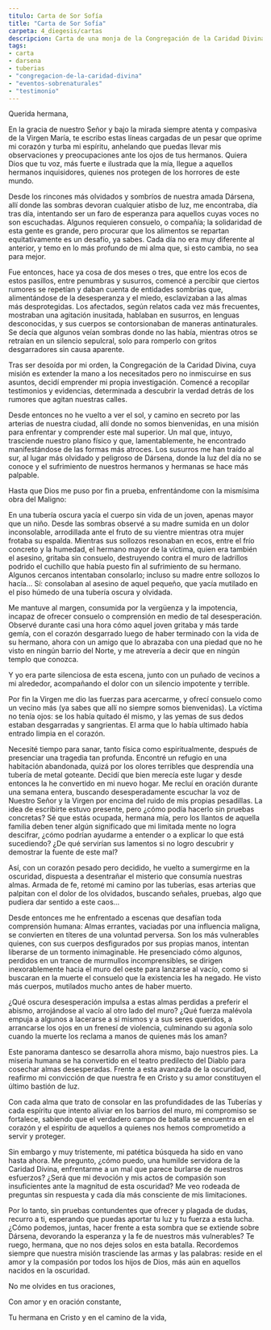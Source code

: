 ```yaml
---
titulo: Carta de Sor Sofía
title: "Carta de Sor Sofía"
carpeta: 4_diegesis/cartas
descripcion: Carta de una monja de la Congregación de la Caridad Divina que describe eventos sobrenaturales y tragedias en las Tuberías de Dársena, incluyendo casos de posesión y mutilación.
tags:
- carta
- darsena
- tuberias
- "congregacion-de-la-caridad-divina"
- "eventos-sobrenaturales"
- "testimonio"
---
```


Querida hermana,

En la gracia de nuestro Señor y bajo la mirada siempre atenta y compasiva de la Virgen María, te escribo estas líneas cargadas de un pesar que oprime mi corazón y turba mi espíritu, anhelando que puedas llevar mis observaciones y preocupaciones ante los ojos de tus hermanos. Quiera Dios que tu voz, más fuerte e ilustrada que la mía, llegue a aquellos hermanos inquisidores, quienes nos protegen de los horrores de este mundo.

Desde los rincones más olvidados y sombríos de nuestra amada Dársena, allí donde las sombras devoran cualquier atisbo de luz, me encontraba, día tras día, intentando ser un faro de esperanza para aquellos cuyas voces no son escuchadas. Algunos requieren consuelo, o compañía; la solidaridad de esta gente es grande, pero procurar que los alimentos se repartan equitativamente es un desafío, ya sabes. Cada día no era muy diferente al anterior, y temo en lo más profundo de mi alma que, si esto cambia, no sea para mejor.

Fue entonces, hace ya cosa de dos meses o tres, que entre los ecos de estos pasillos, entre penumbras y susurros, comencé a percibir que ciertos rumores se repetían y daban cuenta de entidades sombrías que, alimentándose de la desesperanza y el miedo, esclavizaban a las almas más desprotegidas. Los afectados, según relatos cada vez más frecuentes, mostraban una agitación inusitada, hablaban en susurros, en lenguas desconocidas, y sus cuerpos se contorsionaban de maneras antinaturales. Se decía que algunos veían sombras donde no las había, mientras otros se retraían en un silencio sepulcral, solo para romperlo con gritos desgarradores sin causa aparente.

Tras ser desoída por mi orden, la Congregación de la Caridad Divina, cuya misión es extender la mano a los necesitados pero no inmiscuirse en sus asuntos, decidí emprender mi propia investigación. Comencé a recopilar testimonios y evidencias, determinada a descubrir la verdad detrás de los rumores que agitan nuestras calles.

Desde entonces no he vuelto a ver el sol, y camino en secreto por las arterias de nuestra ciudad, allí donde no somos bienvenidas, en una misión para enfrentar y comprender este mal superior. Un mal que, intuyo, trasciende nuestro plano físico y que, lamentablemente, he encontrado manifestándose de las formas más atroces. Los susurros me han traído al sur, al lugar más olvidado y peligroso de Dársena, donde la luz del día no se conoce y el sufrimiento de nuestros hermanos y hermanas se hace más palpable.

Hasta que Dios me puso por fin a prueba, enfrentándome con la mismísima obra del Maligno:

En una tubería oscura yacía el cuerpo sin vida de un joven, apenas mayor que un niño. Desde las sombras observé a su madre sumida en un dolor inconsolable, arrodillada ante el fruto de su vientre mientras otra mujer frotaba su espalda. Mientras sus sollozos resonaban en ecos, entre el frío concreto y la humedad, el hermano mayor de la víctima, quien era también el asesino, gritaba sin consuelo, destruyendo contra el muro de ladrillos podrido el cuchillo que había puesto fin al sufrimiento de su hermano. Algunos cercanos intentaban consolarlo; incluso su madre entre sollozos lo hacía… Sí: consolaban al asesino de aquel pequeño, que yacía mutilado en el piso húmedo de una tubería oscura y olvidada.

Me mantuve al margen, consumida por la vergüenza y la impotencia, incapaz de ofrecer consuelo o comprensión en medio de tal desesperación. Observé durante casi una hora cómo aquel joven gritaba y más tarde gemía, con el corazón desgarrado luego de haber terminado con la vida de su hermano, ahora con un amigo que lo abrazaba con una piedad que no he visto en ningún barrio del Norte, y me atrevería a decir que en ningún templo que conozca.

Y yo era parte silenciosa de esta escena, junto con un puñado de vecinos a mi alrededor, acompañando el dolor con un silencio impotente y terrible.

Por fin la Virgen me dio las fuerzas para acercarme, y ofrecí consuelo como un vecino más (ya sabes que allí no siempre somos bienvenidas). La víctima no tenía ojos: se los había quitado él mismo, y las yemas de sus dedos estaban desgarradas y sangrientas. El arma que lo había ultimado había entrado limpia en el corazón.

Necesité tiempo para sanar, tanto física como espiritualmente, después de presenciar una tragedia tan profunda. Encontré un refugio en una habitación abandonada, quizá por los olores terribles que desprendía una tubería de metal goteante. Decidí que bien merecía este lugar y desde entonces la he convertido en mi nuevo hogar. Me recluí en oración durante una semana entera, buscando desesperadamente escuchar la voz de Nuestro Señor y la Virgen por encima del ruido de mis propias pesadillas. La idea de escribirte estuvo presente, pero ¿cómo podía hacerlo sin pruebas concretas? Sé que estás ocupada, hermana mía, pero los llantos de aquella familia deben tener algún significado que mi limitada mente no logra descifrar, ¿cómo podrían ayudarme a entender o a explicar lo que está sucediendo? ¿De qué servirían sus lamentos si no logro descubrir y demostrar la fuente de este mal?

Así, con un corazón pesado pero decidido, he vuelto a sumergirme en la oscuridad, dispuesta a desentrañar el misterio que consumía nuestras almas. Armada de fe, retomé mi camino por las tuberías, esas arterias que palpitan con el dolor de los olvidados, buscando señales, pruebas, algo que pudiera dar sentido a este caos…

Desde entonces me he enfrentado a escenas que desafían toda comprensión humana: Almas errantes, vaciadas por una influencia maligna, se convierten en títeres de una voluntad perversa. Son los más vulnerables quienes, con sus cuerpos desfigurados por sus propias manos, intentan liberarse de un tormento inimaginable. He presenciado cómo algunos, perdidos en un trance de murmullos incomprensibles, se dirigen inexorablemente hacia el muro del oeste para lanzarse al vacío, como si buscaran en la muerte el consuelo que la existencia les ha negado. He visto más cuerpos, mutilados mucho antes de haber muerto.

¿Qué oscura desesperación impulsa a estas almas perdidas a preferir el abismo, arrojándose al vacío al otro lado del muro? ¿Qué fuerza malévola empuja a algunos a lacerarse a sí mismos y a sus seres queridos, a arrancarse los ojos en un frenesí de violencia, culminando su agonía solo cuando la muerte los reclama a manos de quienes más los aman?

Este panorama dantesco se desarrolla ahora mismo, bajo nuestros pies. La miseria humana se ha convertido en el teatro predilecto del Diablo para cosechar almas desesperadas. Frente a esta avanzada de la oscuridad, reafirmo mi convicción de que nuestra fe en Cristo y su amor constituyen el último bastión de luz.

Con cada alma que trato de consolar en las profundidades de las Tuberías y cada espíritu que intento aliviar en los barrios del muro, mi compromiso se fortalece, sabiendo que el verdadero campo de batalla se encuentra en el corazón y el espíritu de aquellos a quienes nos hemos comprometido a servir y proteger.

Sin embargo y muy tristemente, mi patética búsqueda ha sido en vano hasta ahora. Me pregunto, ¿cómo puedo, una humilde servidora de la Caridad Divina, enfrentarme a un mal que parece burlarse de nuestros esfuerzos? ¿Será que mi devoción y mis actos de compasión son insuficientes ante la magnitud de esta oscuridad? Me veo rodeada de preguntas sin respuesta y cada día más consciente de mis limitaciones.

Por lo tanto, sin pruebas contundentes que ofrecer y plagada de dudas, recurro a ti, esperando que puedas aportar tu luz y tu fuerza a esta lucha. ¿Cómo podemos, juntas, hacer frente a esta sombra que se extiende sobre Dársena, devorando la esperanza y la fe de nuestros más vulnerables? Te ruego, hermana, que no nos dejes solos en esta batalla. Recordemos siempre que nuestra misión trasciende las armas y las palabras: reside en el amor y la compasión por todos los hijos de Dios, más aún en aquellos nacidos en la oscuridad. 

No me olvides en tus oraciones,

Con amor y en oración constante,

Tu hermana en Cristo y en el camino de la vida,

